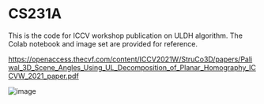 # CS231A

This is the code for ICCV workshop publication on ULDH algorithm. The Colab notebook and image set are provided for reference.

https://openaccess.thecvf.com/content/ICCV2021W/StruCo3D/papers/Paliwal_3D_Scene_Angles_Using_UL_Decomposition_of_Planar_Homography_ICCVW_2021_paper.pdf

![image](https://user-images.githubusercontent.com/1865199/210518736-9faa9a7f-576c-4046-a517-4ad054a6d61e.png)
